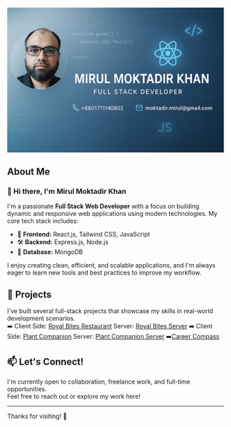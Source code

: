 ![Header](./git-image.png)
## About Me
### 👋 Hi there, I'm Mirul Moktadir Khan

I'm a passionate **Full Stack Web Developer** with a focus on building dynamic and responsive web applications using modern technologies. My core tech stack includes:

- 🧠 **Frontend:** React.js, Tailwind CSS, JavaScript  
- 🛠️ **Backend:** Express.js, Node.js  
- 💾 **Database:** MongoDB

I enjoy creating clean, efficient, and scalable applications, and I'm always eager to learn new tools and best practices to improve my workflow.

## 🔧 Projects
I've built several full-stack projects that showcase my skills in real-world development scenarios.  
➡️ Client Side: [Royal Bites Restaurant](https://github.com/moktadir-mirul/royal-bites-client) Server: [Royal Bites Server](https://github.com/moktadir-mirul/royal-bites-restaurant-server)
➡️ Client Side: [Plant Companion](https://github.com/moktadir-mirul/plant-companion-client) Server: [Plant Companion Server](https://github.com/moktadir-mirul/plant-companion-server)
➡️[Career Compass](https://github.com/moktadir-mirul/career-compass)

## 📫 Let's Connect!
I'm currently open to collaboration, freelance work, and full-time opportunities.  
Feel free to reach out or explore my work here!

---

Thanks for visiting! 🌟

